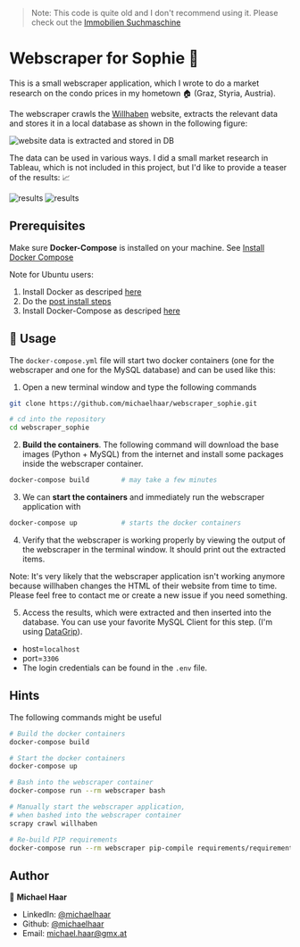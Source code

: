 > Note: This code is quite old and I don't recommend using it. Please check out the [Immobilien Suchmaschine](https://apify.com/michaelhaar/immobilien-suchmaschine)

# Webscraper for Sophie :ant:

This is a small webscraper application, which I wrote to do a market research
on the condo prices in my hometown :house: (Graz, Styria, Austria).

The webscraper crawls the [Willhaben](www.willhaben.at) website, extracts the
relevant data and stores it in a local database as shown in the following figure:

![website data is extracted and stored in DB](images_for_readme/overview.png)

The data can be used in various ways. I did a small market research in
Tableau, which is not included in this project, but I'd like to provide a
teaser of the results: :chart_with_upwards_trend:

![results](images_for_readme/results_1.png)
![results](images_for_readme/results_2.png)

## Prerequisites

Make sure **Docker-Compose** is installed on your machine. See
[Install Docker Compose](https://docs.docker.com/compose/install/)

Note for Ubuntu users:

1. Install Docker as descriped [here](https://docs.docker.com/engine/install/ubuntu/)
2. Do the [post install steps](https://docs.docker.com/engine/install/linux-postinstall/)
3. Install Docker-Compose as descriped [here](https://docs.docker.com/compose/install/)

## :rocket: Usage

The `docker-compose.yml` file will start two docker containers
(one for the webscraper and one for the MySQL database) and can be used like
this:

1. Open a new terminal window and type the following commands

```bash
git clone https://github.com/michaelhaar/webscraper_sophie.git

# cd into the repository
cd webscraper_sophie
```

2. **Build the containers**. The following command will download
   the base images (Python + MySQL) from the internet and install some packages
   inside the webscraper container.

```bash
docker-compose build		# may take a few minutes
```

3. We can **start the containers** and immediately run the webscraper
   application with

```bash
docker-compose up			# starts the docker containers
```

4. Verify that the webscraper is working properly by viewing the output of the
   webscraper in the terminal window. It should print out the extracted items.

Note: It's very likely that the webscraper application isn't working anymore
because willhaben changes the HTML of their website from time to time.
Please feel free to contact me or create a new issue if you need something.

5. Access the results, which were extracted and then inserted into the database.
   You can use your favorite MySQL Client for this step. (I'm using
   [DataGrip](https://www.jetbrains.com/de-de/datagrip/)).

- host=`localhost`
- port=`3306`
- The login credentials can be found in the `.env` file.

## Hints

The following commands might be useful

```bash
# Build the docker containers
docker-compose build

# Start the docker containers
docker-compose up

# Bash into the webscraper container
docker-compose run --rm webscraper bash

# Manually start the webscraper application,
# when bashed into the webscraper container
scrapy crawl willhaben

# Re-build PIP requirements
docker-compose run --rm webscraper pip-compile requirements/requirements.in

```

## Author

👤 **Michael Haar**

- LinkedIn: [@michaelhaar](https://www.linkedin.com/in/michaelhaar/)
- Github: [@michaelhaar](https://github.com/michaelhaar)
- Email: michael.haar@gmx.at
